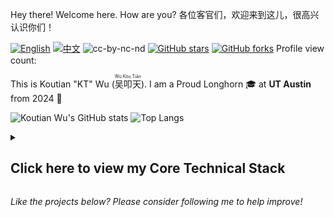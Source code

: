 <!-- # Koutian "KT" Wu's Technical Skills Matrix -->
Hey there! Welcome here. How are you? 各位客官们，欢迎来到这儿，很高兴认识你们！

[![English](https://img.shields.io/badge/lang-English-blue.svg)](README.md) [![中文](https://img.shields.io/badge/lang-中文-brown.svg)](README.CN.md) ![cc-by-nc-nd](https://img.shields.io/badge/License-CC%20BY--NC--ND%204.0-lightgrey.svg) [![GitHub stars](https://img.shields.io/github/stars/ktwu01/ktwu01)](https://github.com/ktwu01/ktwu01) [![GitHub forks](https://img.shields.io/github/forks/ktwu01/ktwu01)](https://github.com/ktwu01/ktwu01/fork) Profile view count: <img src="https://profile-counter.glitch.me/ktwu01/count.svg?" width="130" height="15">


This is Koutian "KT" Wu (<ruby>吴叩天<rp>(</rp><rt>Wú Kòu Tiān</rt><rp>)</rp></ruby>). I am a Proud Longhorn 🎓 at **UT Austin** from 2024 🤘

<!-- use https://gh-stats-gen.vercel.app/ to create one dashboard -->
![Koutian Wu's GitHub stats](https://github-readme-stats.vercel.app/api?username=ktwu01\&rank_icon=github) ![Top Langs](https://github-readme-stats.vercel.app/api/top-langs/?username=ktwu01&layout=compact&hide_progress=true&langs_count=10)
<!-- Top Langs: langs_count no more than 14, or langs_count displayed can be less than 10) -->

<!-- 
I am …

- 🎓 Proud Longhorn from **UT Austin** '23 🤘
- 👨‍💻 Former Front-end Engineer Intern **@ [SHEIN](https://github.com/sheinsight)**
- 👨‍💻 Former Front-end Developer **@ [Hokdo](https://github.com/hokdo)**

-->

<details>
<summary>

## Click here to view my Core Technical Stack
</summary>

| Technology | Portfolio | Expertise |
|------------|-----------|-----------|
| **[Python](./python/)** | Scientific Computing & Data Analysis | Experienced |
| **[MATLAB](./matlab/)** | Signal Processing & Meteorology | Advanced |
| **[Fortran](./fortran/)** | Fortran | Intermediate |
| **[Web](./web/)** | HTML/CSS/JS & Visualization | Experienced |
| **[Shell](./shell/)** | System Configuration & Automation | Intermediate |
| **[Academic](./academic-guide/)** | Research Resources & Guides | Experienced |

## Application Domains

- 🌍 **Earth Science Modeling**: Python + HPC + MATLAB
- 📊 **Data Science**: Python + Visualization
- 🎓 **Academic Resources**: Application Guides + Resource Curation

## Quick Navigation

- 🔬 **Research Focus**: Land surface modeling, meteorology, time series analysis
- 💻 **Computing**: HPC clusters (TACC, NCAR), parallel processing
- 📈 **Publications**: Code and data for peer-reviewed research

---

Contact me at email: <img src=".assets/email.png" alt="email" width="130" height="15">

[![GitHub stars](https://img.shields.io/github/stars/ktwu01/ktwu01)](https://github.com/ktwu01/ktwu01)
[![GitHub forks](https://img.shields.io/github/forks/ktwu01/ktwu01)](https://github.com/ktwu01/ktwu01/fork)

</details>

<i>Like the projects below? Please consider following me to help improve!</i>
